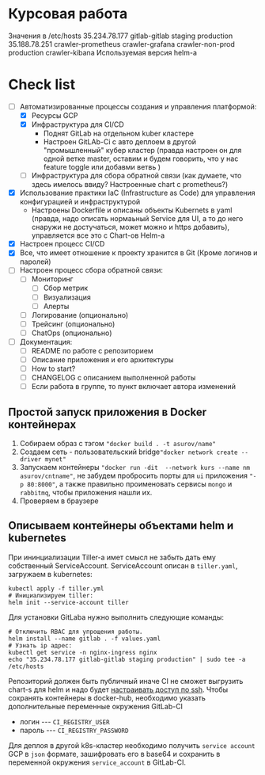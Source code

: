 
# Курсовая работа
Значения в /etc/hosts
35.234.78.177 gitlab-gitlab staging production
35.188.78.251 crawler-prometheus crawler-grafana crawler-non-prod production crawler-kibana
Используемая версия helm-a
# Check list
- [ ] Автоматизированные процессы создания и управления
платформой:
  - [X] Ресурсы GCP
  - [X] Инфраструктура для CI/CD 
    - Поднят GitLab на отдельном kuber кластере
    - Настроен GitLAb-Ci c авто деплоем в другой "промышленный" кубер кластер (правда настроен он для одной ветке master, оставим и будем говорить, что у нас feature toggle или добавми ветвь )
  - [ ] Инфраструктура для сбора обратной связи (как думаете, что здесь имелось ввиду? Настроенные chart с prometheus?)

- [X] Использование практики IaC (Infrastructure as Code) для управления конфигурацией и инфраструктурой 
  - Настроены Dockerfile и описаны объекты Kubernets в yaml (правда, надо описать нормаьный Service для UI, а то до него снаружи не достучаться, может можно и https добавить), управляется все это с Chart-ов Helm-a
- [X] Настроен процесс CI/CD
- [X] Все, что имеет отношение к проекту хранится в Git (Кроме логинов и  паролей)
- [ ] Настроен процесс сбора обратной связи:
  - [ ] Мониторинг
    - [ ] Сбор метрик
    - [ ] Визуализация
    - [ ] Алерты
  - [ ] Логирование (опционально)
  - [ ] Трейсинг (опционально)
  - [ ] ChatOps (опционально) 
- [ ] Документация:
  - [ ] README по работе с репозиторием
  - [ ] Описание приложения и его архитектуры
  - [ ] How to start?
  - [ ] CHANGELOG с описанием выполненной работы
  - [ ] Если работа в группе, то пункт включает автора изменений

## Простой запуск приложения в Docker контейнерах

1. Cобираем образ c тэгом `"docker build . -t asurov/name"`
2. Создаем сеть - пользовательский bridge`"docker network create --driver mynet"`
3. Запускаем контейнеры `"docker run -dit  --network kurs --name nm asurov/cntname"`, не забудем пробросить порты для `ui` приложения `"-p 80:8000"`, а также правильно проименовать сервисы `mongo` и `rabbitmq`, чтобы приложения нашли их.
4. Проверяем в браузере

## Описываем контейнеры объектами helm и kubernetes
    
При ининциализации Tiller-a имет смысл не забыть дать ему собственный ServiceAccount.
ServiceAccount описан в `tiller.yaml`, загружаем в kubernetes:
```
kubectl apply -f tiller.yml
# Инициализируем tiller:
helm init --service-account tiller
```

Для установки GitLaba нужно выполнить следующие команды:
```
# Отключить RBAC для упрощения работы.
helm install --name gitlab . -f values.yaml
# Узнать ip адрес:
kubectl get service -n nginx-ingress nginx
echo "35.234.78.177 gitlab-gitlab staging production" | sudo tee -a /etc/hosts
```

Репозиторий должен быть публичный иначе CI не сможет выгрузить chart-s для helm и надо будет [настраивать доступ по ssh](https://gitlab.com/gitlab-org/gitlab-ce/blob/master/doc/ci/ssh_keys/README.md).
Чтобы сохранять контейнеры в docker-hub, необходимо указать дополнительные переменные окружения GitLab-CI
* логин --- `CI_REGISTRY_USER`
* пароль --- `CI_REGISTRY_PASSWORD`

Для деплоя в другой k8s-кластер необходимо получить `service account` GCP в `json` формате, зашифровать его в base64 и сохранить в переменной окружения `service_account` в GitLab-CI.

